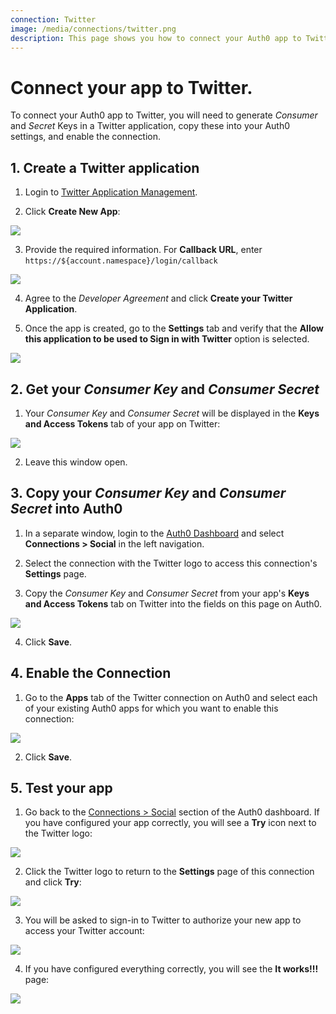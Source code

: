 ```yaml
---
connection: Twitter
image: /media/connections/twitter.png
description: This page shows you how to connect your Auth0 app to Twitter. You will need to generate keys, copy these into your Auth0 settings, and enable the connection.
---
```


# Connect your app to Twitter.

To connect your Auth0 app to Twitter, you will need to generate *Consumer* and *Secret* Keys in a Twitter application, copy these into your Auth0 settings, and enable the connection.

## 1. Create a Twitter application

1. Login to [Twitter Application Management](https://apps.twitter.com/).

2. Click **Create New App**:

  ![](/media/articles/connections/social/twitter/twitter-api-1.png)

3. Provide the required information. For **Callback URL**, enter `https://${account.namespace}/login/callback`

  ![](/media/articles/connections/social/twitter/twitter-api-2.png)

4. Agree to the *Developer Agreement* and click **Create your Twitter Application**.

5. Once the app is created, go to the **Settings** tab and verify that the **Allow this application to be used to Sign in with Twitter** option is selected.

  ![](/media/articles/connections/social/twitter/twitter-api-3.png)

## 2. Get your *Consumer Key* and *Consumer Secret*

1. Your *Consumer Key* and *Consumer Secret* will be displayed in the **Keys and Access Tokens** tab of your app on Twitter:

  ![](/media/articles/connections/social/twitter/twitter-api-4.png)

2. Leave this window open.

## 3. Copy your *Consumer Key* and *Consumer Secret* into Auth0

1. In a separate window, login to the [Auth0 Dashboard](${uiURL}) and select **Connections > Social** in the left navigation.

2. Select the connection with the Twitter logo to access this connection's **Settings** page.

3. Copy the *Consumer Key* and *Consumer Secret* from your app's **Keys and Access Tokens** tab on Twitter into the fields on this page on Auth0.

  ![](/media/articles/connections/social/twitter/twitter-api-5.png)

4. Click **Save**.

## 4. Enable the Connection

1. Go to the **Apps** tab of the Twitter connection on Auth0 and select each of your existing Auth0 apps for which you want to enable this connection:

  ![](/media/articles/connections/social/twitter/twitter-api-6.png)

2. Click **Save**.

## 5. Test your app

1. Go back to the [Connections > Social](${uiURL}/#/conncetions/social) section of the Auth0 dashboard. If you have configured your app correctly, you will see a **Try** icon next to the Twitter logo:

  ![](/media/articles/connections/social/twitter/twitter-api-7.png)

2. Click the Twitter logo to return to the **Settings** page of this connection and click **Try**:

  ![](/media/articles/connections/social/twitter/twitter-api-8.png)

3. You will be asked to sign-in to Twitter to authorize your new app to access your Twitter account:

  ![](/media/articles/connections/social/twitter/twitter-api-9.png)

4. If you have configured everything correctly, you will see the **It works!!!** page:

  ![](/media/articles/connections/social/twitter/twitter-api-10.png)
